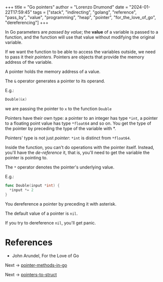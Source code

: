 +++
title = "Go pointers"
author = "Lorenzo Drumond"
date = "2024-01-22T17:59:45"
tags = ["stack",  "indirecting",  "golang",  "reference",  "pass_by",  "value",  "programming",  "heap",  "pointer",  "for_the_love_of_go",  "dereferencing"]
+++


In Go parameters are _passed by value_; the __value__ of a variable is passed to a function, and the function will use that value without modifying the original variable.

If we want the function to be able to access the variables outside, we need to pass it their _pointers_. Pointers are objects that provide the memory address of the variable.

A pointer holds the memory address of a value.

The `&` operator generates a pointer to its operand.

E.g.:
```go
Double(&x)
```

we are passing the pointer to `x` to the function `Double`

Pointers have their own type: a pointer to an integer has type `*int`, a pointer to a floating point value has type `*float64` and so on. You get the type of the pointer by preceding the type of the variable with *.

Pointers' type is not just _pointer_: `*int` is distinct from `*float64`.


Inside the function, you can't do operations with the pointer itself. Instead, you'll have the _de-reference_ it, that is, you'll need to get the variable the pointer is pointing to.

The `*` operator denotes the pointer's underlying value.

E.g.:
```go
func Double(input *int) {
  *input *= 2
}
```

You dereference a pointer by preceding it with asterisk.

The default value of a pointer is `nil`.

If you try to dereference `nil`, you'll get panic.

# References
- John Arundel, For the Love of Go

Next -> [pointer-methods-in-go](/wiki/pointer-methods-in-go/)

Next -> [pointers-to-struct](/wiki/pointers-to-struct/)
